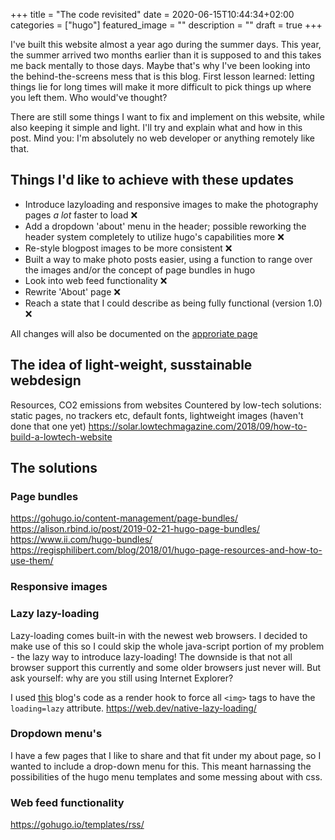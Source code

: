 +++
title =  "The code revisited"
date = 2020-06-15T10:44:34+02:00
categories = ["hugo"]
featured_image = ""
description = ""
draft = true
+++

I've built this website almost a year ago during the summer days. This year, the summer arrived two months earlier than it is supposed to and this takes me back mentally to those days. Maybe that's why I've been looking into the behind-the-screens mess that is this blog. First lesson learned: letting things lie for long times will make it more difficult to pick things up where you left them. Who would've thought?

There are still some things I want to fix and implement on this website, while also keeping it simple and light. I'll try and explain what and how in this post. Mind you: I'm absolutely no web developer or anything remotely like that.

<!--more-->

## Things I'd like to achieve with these updates
* Introduce lazyloading and responsive images to make the photography pages *a lot* faster to load :x:
* Add a dropdown 'about' menu in the header; possible reworking the header system completely to utilize hugo's capabilities more :x:
* Re-style blogpost images to be more consistent :x:
* Built a way to make photo posts easier, using a function to range over the images and/or the concept of page bundles in hugo 
* Look into web feed functionality :x:
* Rewrite 'About' page :x:
* Reach a state that I could describe as being fully functional (version 1.0) :x:

All changes will also be documented on the [approriate page](/version)

## The idea of light-weight, susstainable webdesign
Resources, CO2 emissions from websites
Countered by low-tech solutions: static pages, no trackers etc, default fonts, lightweight images (haven't done that one yet)
https://solar.lowtechmagazine.com/2018/09/how-to-build-a-lowtech-website

## The solutions
### Page bundles
https://gohugo.io/content-management/page-bundles/
https://alison.rbind.io/post/2019-02-21-hugo-page-bundles/
https://www.ii.com/hugo-bundles/
https://regisphilibert.com/blog/2018/01/hugo-page-resources-and-how-to-use-them/

### Responsive images

### Lazy lazy-loading
Lazy-loading comes built-in with the newest web browsers. I decided to make use of this so I could skip the whole java-script portion of my problem - the lazy way to introduce lazy-loading! The downside is that not all browser support this currently and some older browsers just never will. But ask yourself: why are you still using Internet Explorer?

I used [this](https://nickmchardy.com/2020/05/adding-lazy-loading-for-images-in-hugo-static-site-generator.html) blog's code as a render hook to force all `<img>` tags to have the `loading=lazy` attribute.
https://web.dev/native-lazy-loading/

### Dropdown menu's
I have a few pages that I like to share and that fit under my about page, so I wanted to include a drop-down menu for this. This meant harnassing the possibilities of the hugo menu templates and some messing about with css.

### Web feed functionality
https://gohugo.io/templates/rss/